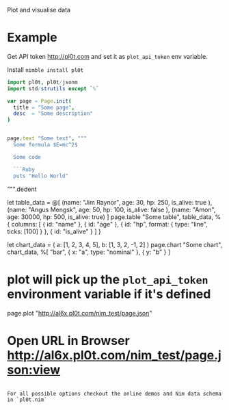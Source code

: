 Plot and visualise data

# Example

Get API token http://pl0t.com and set it as `plot_api_token` env variable.

Install `nimble install pl0t`

```Nim
import pl0t, pl0t/jsonm
import std/strutils except `%`

var page = Page.init(
  title = "Some page",
  desc  = "Some description"
)


page.text "Some text", """
  Some formula $E=mc^2$

  Some code

  ```Ruby
  puts "Hello World"
  ```
""".dedent


let table_data = @[
  (name: "Jim Raynor",   age: 30,     hp: 250,  is_alive: true ),
  (name: "Angus Mengsk", age: 50,     hp: 100,  is_alive: false ),
  (name: "Amon",         age: 30000,  hp: 500,  is_alive: true)
]
page.table "Some table", table_data, %{
  columns: [
    { id: "name" },
    { id: "age" },
    { id: "hp", format: { type: "line", ticks: [100] } },
    { id: "is_alive" }
  ]
}


let chart_data = (
  a: [1, 2, 3,  4, 5],
  b: [1, 3, 2, -1, 2]
)
page.chart "Some chart", chart_data, %[
  "bar",
  { x: "a", type: "nominal" },
  { y: "b" }
]

# plot will pick up the `plot_api_token` environment variable if it's defined
page.plot "http://al6x.pl0t.com/nim_test/page.json"

# Open URL in Browser http://al6x.pl0t.com/nim_test/page.json:view
```

For all possible options checkout the online demos and Nim data schema in `pl0t.nim`